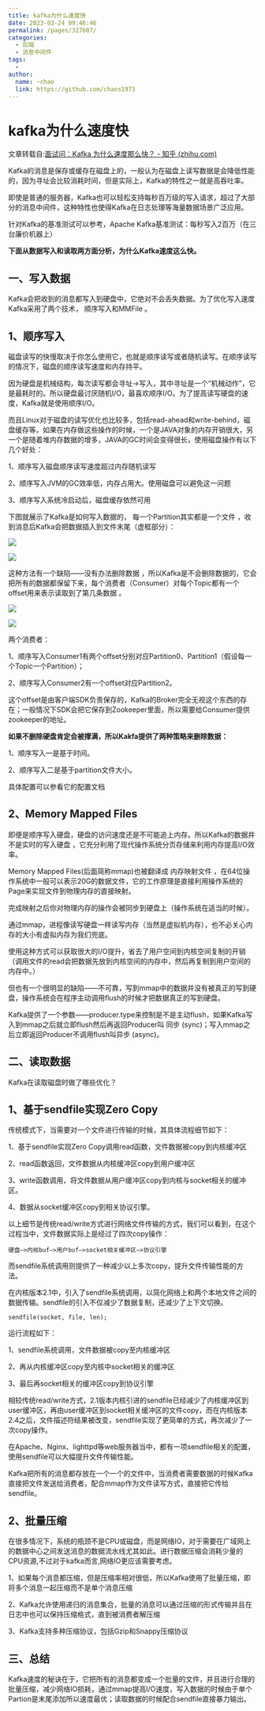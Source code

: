 ```yaml
---
title: kafka为什么速度快
date: 2023-03-24 09:46:46
permalink: /pages/327b07/
categories:
  - 后端
  - 消息中间件
tags:
  - 
author: 
  name: ~chao
  link: https://github.com/chaos1973 
---
```

# kafka为什么速度快

文章转载自:[面试问：Kafka 为什么速度那么快？ - 知乎 (zhihu.com)](https://zhuanlan.zhihu.com/p/147054382)

Kafka的消息是保存或缓存在磁盘上的，一般认为在磁盘上读写数据是会降低性能的，因为寻址会比较消耗时间，但是实际上，Kafka的特性之一就是高吞吐率。

即使是普通的服务器，Kafka也可以轻松支持每秒百万级的写入请求，超过了大部分的消息中间件，这种特性也使得Kafka在日志处理等海量数据场景广泛应用。

针对Kafka的基准测试可以参考，Apache Kafka基准测试：每秒写入2百万（在三台廉价机器上）

**下面从数据写入和读取两方面分析，为什么Kafka速度这么快。**

## **一、写入数据**

Kafka会把收到的消息都写入到硬盘中，它绝对不会丢失数据。为了优化写入速度Kafka采用了两个技术， 顺序写入和MMFile 。

## **1、顺序写入**

磁盘读写的快慢取决于你怎么使用它，也就是顺序读写或者随机读写。在顺序读写的情况下，磁盘的顺序读写速度和内存持平。

因为硬盘是机械结构，每次读写都会寻址->写入，其中寻址是一个“机械动作”，它是最耗时的。所以硬盘最讨厌随机I/O，最喜欢顺序I/O。为了提高读写硬盘的速度，Kafka就是使用顺序I/O。

而且Linux对于磁盘的读写优化也比较多，包括read-ahead和write-behind，磁盘缓存等。如果在内存做这些操作的时候，一个是JAVA对象的内存开销很大，另一个是随着堆内存数据的增多，JAVA的GC时间会变得很长，使用磁盘操作有以下几个好处：

1、顺序写入磁盘顺序读写速度超过内存随机读写

2、顺序写入JVM的GC效率低，内存占用大。使用磁盘可以避免这一问题

3、顺序写入系统冷启动后，磁盘缓存依然可用

下图就展示了Kafka是如何写入数据的， 每一个Partition其实都是一个文件 ，收到消息后Kafka会把数据插入到文件末尾（虚框部分）：

![](https://pic4.zhimg.com/v2-159b7e4b11e687f1bf7cc834bddb726f_b.jpg)

![](https://pic4.zhimg.com/80/v2-159b7e4b11e687f1bf7cc834bddb726f_720w.webp)

这种方法有一个缺陷——没有办法删除数据 ，所以Kafka是不会删除数据的，它会把所有的数据都保留下来，每个消费者（Consumer）对每个Topic都有一个offset用来表示读取到了第几条数据 。

![](https://pic2.zhimg.com/v2-9e9545684c7e493cd6f7e57cf3114461_b.jpg)

![](https://pic2.zhimg.com/80/v2-9e9545684c7e493cd6f7e57cf3114461_720w.webp)

两个消费者：

1、顺序写入Consumer1有两个offset分别对应Partition0、Partition1（假设每一个Topic一个Partition）；

2、顺序写入Consumer2有一个offset对应Partition2。

这个offset是由客户端SDK负责保存的，Kafka的Broker完全无视这个东西的存在；一般情况下SDK会把它保存到Zookeeper里面，所以需要给Consumer提供zookeeper的地址。

**如果不删除硬盘肯定会被撑满，所以Kakfa提供了两种策略来删除数据：**

1、顺序写入一是基于时间。

2、顺序写入二是基于partition文件大小。

具体配置可以参看它的配置文档

## **2、Memory Mapped Files**

即便是顺序写入硬盘，硬盘的访问速度还是不可能追上内存。所以Kafka的数据并不是实时的写入硬盘 ，它充分利用了现代操作系统分页存储来利用内存提高I/O效率。

Memory Mapped Files(后面简称mmap)也被翻译成 内存映射文件 ，在64位操作系统中一般可以表示20G的数据文件，它的工作原理是直接利用操作系统的Page来实现文件到物理内存的直接映射。

完成映射之后你对物理内存的操作会被同步到硬盘上（操作系统在适当的时候）。

通过mmap，进程像读写硬盘一样读写内存（当然是虚拟机内存），也不必关心内存的大小有虚拟内存为我们兜底。

使用这种方式可以获取很大的I/O提升，省去了用户空间到内核空间复制的开销（调用文件的read会把数据先放到内核空间的内存中，然后再复制到用户空间的内存中。）

但也有一个很明显的缺陷——不可靠，写到mmap中的数据并没有被真正的写到硬盘，操作系统会在程序主动调用flush的时候才把数据真正的写到硬盘。

Kafka提供了一个参数——producer.type来控制是不是主动flush，如果Kafka写入到mmap之后就立即flush然后再返回Producer叫 同步 (sync)；写入mmap之后立即返回Producer不调用flush叫异步 (async)。

## **二、读取数据**

Kafka在读取磁盘时做了哪些优化？

## **1、基于sendfile实现Zero Copy**

传统模式下，当需要对一个文件进行传输的时候，其具体流程细节如下：

1、基于sendfile实现Zero Copy调用read函数，文件数据被copy到内核缓冲区

2、read函数返回，文件数据从内核缓冲区copy到用户缓冲区

3、write函数调用，将文件数据从用户缓冲区copy到内核与socket相关的缓冲区。

4、数据从socket缓冲区copy到相关协议引擎。

以上细节是传统read/write方式进行网络文件传输的方式，我们可以看到，在这个过程当中，文件数据实际上是经过了四次copy操作：

```text
硬盘—>内核buf—>用户buf—>socket相关缓冲区—>协议引擎
```

而sendfile系统调用则提供了一种减少以上多次copy，提升文件传输性能的方法。

在内核版本2.1中，引入了sendfile系统调用，以简化网络上和两个本地文件之间的数据传输。sendfile的引入不仅减少了数据复制，还减少了上下文切换。

```text
sendfile(socket, file, len);
```

运行流程如下：

1、sendfile系统调用，文件数据被copy至内核缓冲区

2、再从内核缓冲区copy至内核中socket相关的缓冲区

3、最后再socket相关的缓冲区copy到协议引擎

相较传统read/write方式，2.1版本内核引进的sendfile已经减少了内核缓冲区到user缓冲区，再由user缓冲区到socket相关缓冲区的文件copy，而在内核版本2.4之后，文件描述符结果被改变，sendfile实现了更简单的方式，再次减少了一次copy操作。

在Apache、Nginx、lighttpd等web服务器当中，都有一项sendfile相关的配置，使用sendfile可以大幅提升文件传输性能。

Kafka把所有的消息都存放在一个一个的文件中，当消费者需要数据的时候Kafka直接把文件发送给消费者，配合mmap作为文件读写方式，直接把它传给sendfile。

## **2、批量压缩**

在很多情况下，系统的瓶颈不是CPU或磁盘，而是网络IO，对于需要在广域网上的数据中心之间发送消息的数据流水线尤其如此。进行数据压缩会消耗少量的CPU资源,不过对于kafka而言,网络IO更应该需要考虑。

1、如果每个消息都压缩，但是压缩率相对很低，所以Kafka使用了批量压缩，即将多个消息一起压缩而不是单个消息压缩

2、Kafka允许使用递归的消息集合，批量的消息可以通过压缩的形式传输并且在日志中也可以保持压缩格式，直到被消费者解压缩

3、Kafka支持多种压缩协议，包括Gzip和Snappy压缩协议

## **三、总结**

Kafka速度的秘诀在于，它把所有的消息都变成一个批量的文件，并且进行合理的批量压缩，减少网络IO损耗，通过mmap提高I/O速度，写入数据的时候由于单个Partion是末尾添加所以速度最优；读取数据的时候配合sendfile直接暴力输出。